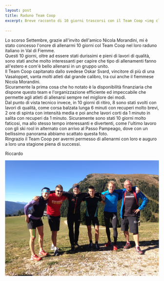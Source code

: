 ```yaml
---
layout: post
title: Raduno Team Coop
excerpt: Breve racconto di 10 giorni trascorsi con il Team Coop <img class="postimg" src="/images/coop.jpg">

---
```


Lo scorso Settembre, grazie all'invito dell'amico Nicola Morandini, mi è stato concesso l'onore di allenarmi 10 giorni col Team Coop nel loro raduno italiano in Val di Fiemme.<br>
Questi 10 giorni, oltre ad essere stati durissimi e pieni di lavori di qualità, sono stati anche molto interessanti per capire che tipo di allenamenti fanno all'estero e com'è bello allenarsi in un gruppo unito.<br>
Il Team Coop capitanato dallo svedese Oskar Svard, vincitore di più di una Vasaloppet, vanta molti atleti dal grande calibro, tra cui anche il fiemmese Nicola Morandini.<br>
Sicuramente la prima cosa che ho notato è la disponibilità finanziaria che dispone questo team e l'organizzazione efficiente ed impeccabile che permette agli atleti di allenarsi sempre nel migliore dei modi.<br>
Dal punto di vista tecnico invece, in 10 giorni di ritiro, 8 sono stati svolti con lavori di qualità, come corsa balzata lunga 6 minuti con recuperi molto brevi, 2 ore di spinta con intensità media e poi anche lavori corti da 1 minuto in salita con recuperi da 1 minuto.
Sicuramente sono stati 10 giorni molto faticosi, ma allo stesso tempo interessanti e divertenti, come l'ultimo lavoro con gli ski rool in alternato con arrivo al Passo Pampeago, dove con un bellissimo panorama abbiamo scattato questa foto.<br>
Ringrazio il Team Coop per avermi permesso di allenarmi con loro e auguro a loro una stagione piena di successi. 

Riccardo

<a href="/images/coop.jpg"><img class="postimg" src="/images/coop.jpg"></a>

